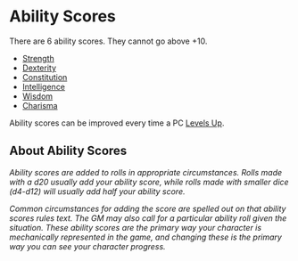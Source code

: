 # Ability Scores

There are 6 ability scores. They cannot go above +10.

- [Strength](Strength.md)
- [Dexterity](Dexterity.md)
- [Constitution](Constitution.md)
- [Intelligence](Intelligence.md)
- [Wisdom](Wisdom.md)
- [Charisma](Charisma.md)

Ability scores can be improved every time a PC [Levels Up](../Derived%20Statistics/Level.md#Level%20Up).

## About Ability Scores

*Ability scores are added to rolls in appropriate circumstances. Rolls made with a d20 usually add your ability score, while rolls made with smaller dice (d4-d12) will usually add half your ability score.*

*Common circumstances for adding the score are spelled out on that ability scores rules text. The GM may also call for a particular ability roll given the situation. These ability scores are the primary way your character is mechanically represented in the game, and changing these is the primary way you can see your character progress.*

